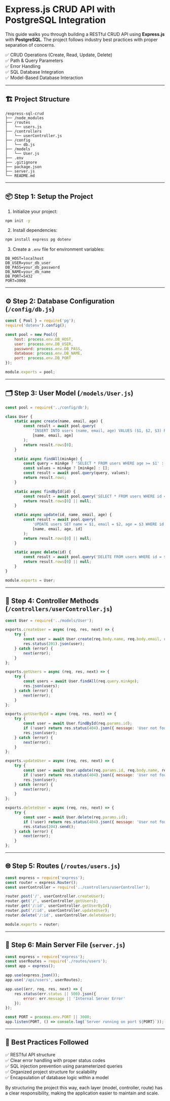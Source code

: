 # Express.js CRUD API with PostgreSQL Integration

This guide walks you through building a RESTful CRUD API using **Express.js** with **PostgreSQL**. The project follows industry best practices with proper separation of concerns.

✅ CRUD Operations (Create, Read, Update, Delete)  
✅ Path & Query Parameters  
✅ Error Handling  
✅ SQL Database Integration  
✅ Model-Based Database Interaction  

---

## 🏗️ Project Structure
```
/express-sql-crud
├── /node_modules
├── /routes
│   └── users.js
├── /controllers
│   └── userController.js
├── /config
│   └── db.js
├── /models
│   └── User.js
├── .env
├── .gitignore
├── package.json
├── server.js
└── README.md
```

---

## 📦 Step 1: Setup the Project

1. Initialize your project:
```bash
npm init -y
```

2. Install dependencies:
```bash
npm install express pg dotenv
```

3. Create a `.env` file for environment variables:
```
DB_HOST=localhost
DB_USER=your_db_user
DB_PASS=your_db_password
DB_NAME=your_db_name
DB_PORT=5432
PORT=3000
```

---

## ⚙️ Step 2: Database Configuration (`/config/db.js`)

```javascript
const { Pool } = require('pg');
require('dotenv').config();

const pool = new Pool({
    host: process.env.DB_HOST,
    user: process.env.DB_USER,
    password: process.env.DB_PASS,
    database: process.env.DB_NAME,
    port: process.env.DB_PORT
});

module.exports = pool;
```

---

## 🗂️ Step 3: User Model (`/models/User.js`)

```javascript
const pool = require('../config/db');

class User {
    static async create(name, email, age) {
        const result = await pool.query(
            'INSERT INTO users (name, email, age) VALUES ($1, $2, $3) RETURNING *',
            [name, email, age]
        );
        return result.rows[0];
    }

    static async findAll(minAge) {
        const query = minAge ? 'SELECT * FROM users WHERE age >= $1' : 'SELECT * FROM users';
        const values = minAge ? [minAge] : [];
        const result = await pool.query(query, values);
        return result.rows;
    }

    static async findById(id) {
        const result = await pool.query('SELECT * FROM users WHERE id = $1', [id]);
        return result.rows[0] || null;
    }

    static async update(id, name, email, age) {
        const result = await pool.query(
            'UPDATE users SET name = $1, email = $2, age = $3 WHERE id = $4 RETURNING *',
            [name, email, age, id]
        );
        return result.rows[0] || null;
    }

    static async delete(id) {
        const result = await pool.query('DELETE FROM users WHERE id = $1 RETURNING *', [id]);
        return result.rows[0] || null;
    }
}

module.exports = User;
```

---

## 🚀 Step 4: Controller Methods (`/controllers/userController.js`)

```javascript
const User = require('../models/User');

exports.createUser = async (req, res, next) => {
    try {
        const user = await User.create(req.body.name, req.body.email, req.body.age);
        res.status(201).json(user);
    } catch (error) {
        next(error);
    }
};

exports.getUsers = async (req, res, next) => {
    try {
        const users = await User.findAll(req.query.minAge);
        res.json(users);
    } catch (error) {
        next(error);
    }
};

exports.getUserById = async (req, res, next) => {
    try {
        const user = await User.findById(req.params.id);
        if (!user) return res.status(404).json({ message: 'User not found' });
        res.json(user);
    } catch (error) {
        next(error);
    }
};

exports.updateUser = async (req, res, next) => {
    try {
        const user = await User.update(req.params.id, req.body.name, req.body.email, req.body.age);
        if (!user) return res.status(404).json({ message: 'User not found' });
        res.json(user);
    } catch (error) {
        next(error);
    }
};

exports.deleteUser = async (req, res, next) => {
    try {
        const user = await User.delete(req.params.id);
        if (!user) return res.status(404).json({ message: 'User not found' });
        res.status(204).send();
    } catch (error) {
        next(error);
    }
};
```

---

## 🌐 Step 5: Routes (`/routes/users.js`)

```javascript
const express = require('express');
const router = express.Router();
const userController = require('../controllers/userController');

router.post('/', userController.createUser);
router.get('/', userController.getUsers);
router.get('/:id', userController.getUserById);
router.put('/:id', userController.updateUser);
router.delete('/:id', userController.deleteUser);

module.exports = router;
```

---

## 📄 Step 6: Main Server File (`server.js`)

```javascript
const express = require('express');
const userRoutes = require('./routes/users');
const app = express();

app.use(express.json());
app.use('/api/users', userRoutes);

app.use((err, req, res, next) => {
    res.status(err.status || 500).json({
        error: err.message || 'Internal Server Error'
    });
});

const PORT = process.env.PORT || 3000;
app.listen(PORT, () => console.log(`Server running on port ${PORT}`));
```

---

## 🎯 Best Practices Followed
✅ RESTful API structure  
✅ Clear error handling with proper status codes  
✅ SQL injection prevention using parameterized queries  
✅ Organized project structure for scalability  
✅ Encapsulation of database logic within a model  

By structuring the project this way, each layer (model, controller, route) has a clear responsibility, making the application easier to maintain and scale.

